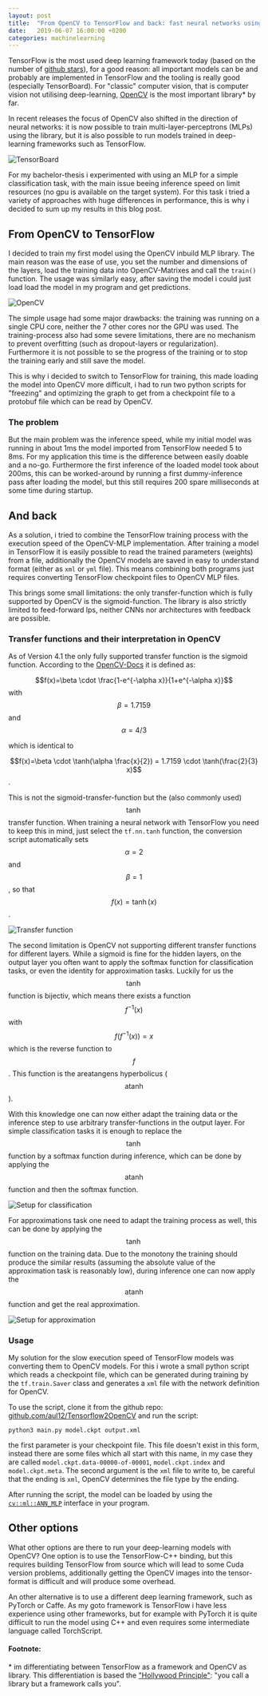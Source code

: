 ```yaml
---
layout: post
title:  "From OpenCV to TensorFlow and back: fast neural networks using OpenCV and C++"
date:   2019-06-07 16:00:00 +0200
categories: machinelearning
---
```

TensorFlow is the most used deep learning framework today (based on the number of [github stars](https://github.com/tensorflow/tensorflow)), for a 
good reason: all important models can be and probably are implemented in TensorFlow and the tooling is really good (especially TensorBoard).
For "classic" computer vision, that is computer vision not utilising deep-learning, [OpenCV](https://opencv.org/) is the most important 
library\* by far. 

In recent releases the focus of OpenCV also shifted in the direction of neural networks: it is now possible to train
multi-layer-perceptrons (MLPs) using the library, but it is also possible to run models trained in deep-learning frameworks such as TensorFlow.

![TensorBoard](../../../../../assets/img/mlp-cpp/tensorboard.png)

For my bachelor-thesis i experimented with using an MLP for a simple classification task, with the main issue beeing inference speed on limit resources (no gpu is available on the target system). For this task i tried a variety of approaches with huge differences in performance, this is why i decided to sum up my results in this blog post.

## From OpenCV to TensorFlow

I decided to train my first model using the OpenCV inbuild MLP library. The main reason was the ease of use, you set the number and dimensions of the layers, load the training data into OpenCV-Matrixes and call the `train()` function. 
The usage was similarly easy, after saving the model i could just load load the model in my program and get predictions.

![OpenCV](../../../../../assets/img/mlp-cpp/opencv.png)

The simple usage had some major drawbacks: the training was running on a single CPU core, neither the 7 other cores nor the GPU was used. The training-process also had some severe limitations, there are no mechanism to prevent overfitting (such as dropout-layers or regularization).
Furthermore it is not possible to se the progress of the training or to stop the training early and still save the model.

This is why i decided to switch to TensorFlow for training, this made loading the model into OpenCV more difficult, i had to run two python scripts for "freezing" and optimizing the graph to get from a checkpoint file to a protobuf file which can be read by OpenCV.

### The problem

But the main problem was the inference speed, while my initial model was running in about 1ms the model imported from TensorFlow needed 5 to 8ms. For my application
this time is the difference between easily doable and a no-go. Furthermore the first inference of the loaded model took about 200ms, this can be worked-around
by running a first dummy-inference pass after loading the model, but this still requires 200 spare milliseconds at some time during startup.

## And back
As a solution, i tried to combine the TensorFlow training process with the execution speed of the OpenCV-MLP implementation. After training a model in TensorFlow
it is easily possible to read the trained parameters (weights) from a file, additionally the OpenCV models are saved in easy to understand format
(either as `xml` or `yml` file). This means combining both programs just requires converting TensorFlow checkpoint files to OpenCV MLP files.

This brings some small limitations: the only transfer-function which is fully supported by OpenCV is the sigmoid-function. The library is also strictly limited
to feed-forward lps, neither CNNs nor architectures with feedback are possible.

### Transfer functions and their interpretation in OpenCV
As of Version 4.1 the only fully supported transfer function is the sigmoid function. According to the [OpenCV-Docs](https://docs.opencv.org/2.4/modules/ml/doc/neural_networks.html) it is defined as: 

$$f(x)=\beta \cdot \frac{1-e^{-\alpha x}}{1+e^{-\alpha x}}$$ with $$\beta = 1.7159$$ and $$\alpha = 4/3$$

which is identical to 

$$f(x)=\beta \cdot \tanh(\alpha \frac{x}{2}) = 1.7159 \cdot \tanh(\frac{2}{3} x)$$. 

This is not the sigmoid-transfer-function but the (also commonly used) $$\tanh$$ transfer function.
When training a neural network with TensorFlow you need to keep this in mind, just select the `tf.nn.tanh` function, the conversion script automatically
sets $$\alpha = 2$$ and $$\beta = 1$$, so that $$f(x) = \tanh(x)$$.

![Transfer function](../../../../../assets/img/mlp-cpp/transfer.png)

The second limitation is OpenCV not supporting different transfer functions for different layers. While a sigmoid is fine for the hidden layers, on the output
layer you often want to apply the softmax function for classification tasks, or even the identity for approximation tasks. Luckily for us the $$\tanh$$ function
is bijectiv, which means there exists a function $$f^{-1}(x)$$ with $$f(f^{-1}(x))=x$$ which is the reverse function to $$f$$. This function
is the areatangens hyperbolicus ($$\text{atanh}$$).

With this knowledge one can now either adapt the training data or the inference step to use arbitrary transfer-functions in the output layer. 
For simple classification tasks it is enough to replace the $$\tanh$$ function by a softmax function during inference, which can be done by applying the
$$\text{atanh}$$ function and then the softmax function.

![Setup for classification](../../../../../assets/img/mlp-cpp/class.png)

For approximations task one need to adapt the training process as well, this can be done by applying the $$\tanh$$ function on the training data. Due to
the monotony the training should produce the similar results (assuming the absolute value of the approximation task is reasonably low), during inference
one can now apply the $$\text{atanh}$$ function and get the real approximation.

![Setup for approximation](../../../../../assets/img/mlp-cpp/approx.png)

### Usage
My solution for the slow execution speed of TensorFlow models was converting them to OpenCV models. For this i wrote a small python script which reads a checkpoint file, which can be generated during training by the `tf.train.Saver` class and generates a `xml` file with the network definition for OpenCV.

To use the script, clone it from the github repo: [github.com/aul12/Tensorflow2OpenCV](https://github.com/aul12/Tensorflow2OpenCV) and run the script:
```
python3 main.py model.ckpt output.xml
```
the first parameter is your checkpoint file. This file doesn't exist in this form, instead there are some files which all start with this name, in my case they are called `model.ckpt.data-00000-of-00001`, `model.ckpt.index` and `model.ckpt.meta`. The second argument is the `xml` file to write to, be careful that the ending
is `xml`, OpenCV determines the file type by the ending.

After running the script, the model can be loaded by using the [`cv::ml::ANN_MLP`](https://docs.opencv.org/trunk/d0/dce/classcv_1_1ml_1_1ANN__MLP.html) interface 
in your program.

## Other options
What other options are there to run your deep-learning models with OpenCV? One option is to use the TensorFlow-C++ binding, but this requires building TensorFlow 
from source which will lead to some Cuda version problems, additionally getting the OpenCV images into the tensor-format is difficult and will produce some overhead.

An other alternative is to use a different deep learning framework, such as PyTorch or Caffe. As my goto framework is TensorFlow i have less experience using other frameworks, but for example with PyTorch it is quite difficult to run the model using C++ and even requires some intermediate language called TorchScript.



#### Footnote:
\* im differentiating between TensorFlow as a framework and OpenCV as library. 
This differentiation is based the ["Hollywood Principle"](https://en.wikipedia.org/wiki/Inversion_of_control): "you call a library but a framework calls you".
